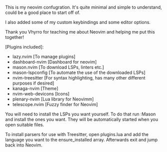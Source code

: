 This is my neovim confugration. It's quite minimal and simple to understand, could be a good place to start off of.

I also added some of my custom keybindings and some editor options.

Thank you Vhyrro for teaching me about Neovim and helping me put this together!

[Plugins included]:
-    lazy.nvim [To manage plugins]
-    dashboard-nvim [Dashboard for neovim]
-    mason.nvim [To download LSPs, linters etc.]
-    mason-lspconfig [To automate the use of the downloaded LSPs]
-    nvim-treesitter [For syntax highlighting, has many other different purposes if desired]
-    kanaga-nvim [Theme]
-    nvim-web-devicons [Icons]
-    plenary-nvim [Lua library for Neovimm]
-    telescope.nvim [Fuzzy finder for Neovim]

You will need to install the LSPs you want yourself. To do that run :Mason and install the ones you want. They will be automatically started when you open suitable files.

To install parsers for use with Treesitter, open plugins.lua and add the language you want to the ensure_installed array.
Afterwards exit and jump back into Neovim.
